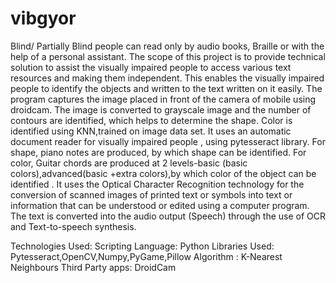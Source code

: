 # vibgyor
Blind/ Partially Blind people can read only by audio books, Braille or with the help of a personal assistant. The scope of this project is to provide technical solution to assist the visually impaired people to access various text resources and making them independent. This enables the visually impaired people to identify the objects and written to the text written on it easily.
                             The program captures the image placed in front of the camera of mobile using droidcam. The image is converted to grayscale image and the number of contours are identified, which helps to determine the shape. Color is identified using KNN,trained on image data set. It uses an automatic document reader for visually impaired people , using pytesseract library. 
                               For shape, piano notes are produced, by which shape can be identified. For color, Guitar chords are produced at 2 levels-basic (basic colors),advanced(basic +extra colors),by which color of the object can be identified . It uses the Optical Character Recognition technology for the conversion of scanned images of printed text or symbols into text or information that can be understood or edited using a computer program. The text is converted into the audio output (Speech) through the use of OCR and Text-to-speech synthesis.

Technologies Used:
Scripting Language: Python
Libraries Used: Pytesseract,OpenCV,Numpy,PyGame,Pillow
Algorithm :	K-Nearest Neighbours 
Third Party apps:	DroidCam
